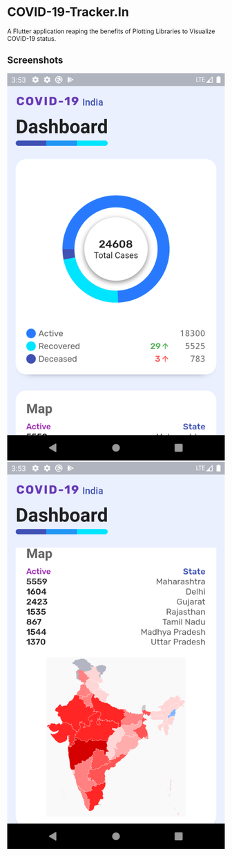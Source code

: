# COVID-19-Tracker.In

A Flutter application reaping the benefits of Plotting Libraries to Visualize COVID-19 status.


## Screenshots

![Screenshot1](/screenshots/ss1.png)
![Screenshot1](/screenshots/ss2.png)